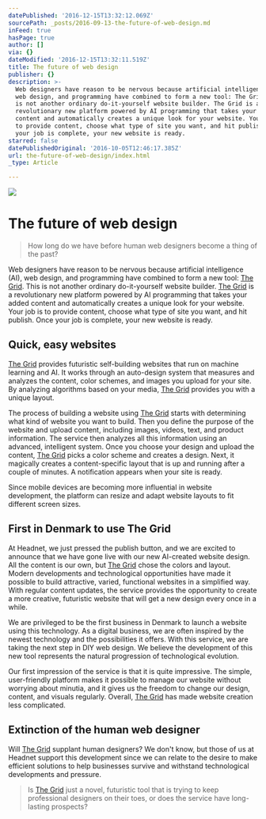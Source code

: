```yaml
---
datePublished: '2016-12-15T13:32:12.069Z'
sourcePath: _posts/2016-09-13-the-future-of-web-design.md
inFeed: true
hasPage: true
author: []
via: {}
dateModified: '2016-12-15T13:32:11.519Z'
title: The future of web design
publisher: {}
description: >-
  Web designers have reason to be nervous because artificial intelligence (AI),
  web design, and programming have combined to form a new tool: The Grid. This
  is not another ordinary do-it-yourself website builder. The Grid is a
  revolutionary new platform powered by AI programming that takes your added
  content and automatically creates a unique look for your website. Your job is
  to provide content, choose what type of site you want, and hit publish. Once
  your job is complete, your new website is ready.
starred: false
datePublishedOriginal: '2016-10-05T12:46:17.385Z'
url: the-future-of-web-design/index.html
_type: Article

---
```

![](https://the-grid-user-content.s3-us-west-2.amazonaws.com/822d461e-a6bb-40f9-81a4-8efd046d4808.jpg)

# The future of web design

> How long do we have before human web designers become a thing of the past?

Web designers have reason to be nervous because artificial intelligence (AI), web design, and programming have combined to form a new tool: [The Grid][0]. This is not another ordinary do-it-yourself website builder. [The Grid][0] is a revolutionary new platform powered by AI programming that takes your added content and automatically creates a unique look for your website. Your job is to provide content, choose what type of site you want, and hit publish. Once your job is complete, your new website is ready.

## Quick, easy websites

[The Grid][0] provides futuristic self-building websites that run on machine learning and AI. It works through an auto-design system that measures and analyzes the content, color schemes, and images you upload for your site. By analyzing algorithms based on your media, [The Grid][0] provides you with a unique layout.

The process of building a website using [The Grid][0] starts with determining what kind of website you want to build. Then you define the purpose of the website and upload content, including images, videos, text, and product information. The service then analyzes all this information using an advanced, intelligent system. Once you choose your design and upload the content, [The Grid][0] picks a color scheme and creates a design. Next, it magically creates a content-specific layout that is up and running after a couple of minutes. A notification appears when your site is ready.

Since mobile devices are becoming more influential in website development, the platform can resize and adapt website layouts to fit different screen sizes.

## First in Denmark to use The Grid

At Headnet, we just pressed the publish button, and we are excited to announce that we have gone live with our new AI-created website design. All the content is our own, but [The Grid][0] chose the colors and layout. Modern developments and technological opportunities have made it possible to build attractive, varied, functional websites in a simplified way. With regular content updates, the service provides the opportunity to create a more creative, futuristic website that will get a new design every once in a while.

We are privileged to be the first business in Denmark to launch a website using this technology. As a digital business, we are often inspired by the newest technology and the possibilities it offers. With this service, we are taking the next step in DIY web design. We believe the development of this new tool represents the natural progression of technological evolution.

Our first impression of the service is that it is quite impressive. The simple, user-friendly platform makes it possible to manage our website without worrying about minutia, and it gives us the freedom to change our design, content, and visuals regularly. Overall, [The Grid][0] has made website creation less complicated.

## Extinction of the human web designer

Will [The Grid][0] supplant human designers? We don't know, but those of us at Headnet support this development since we can relate to the desire to make efficient solutions to help businesses survive and withstand technological developments and pressure.

> Is [The Grid][0] just a novel, futuristic tool that is trying to keep professional designers on their toes, or does the service have long-lasting prospects?



[0]: http://bit.ly/tgrid